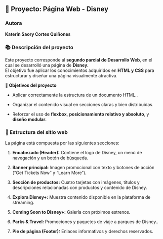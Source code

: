 ## **🧩 Proyecto: Página Web \- Disney**

### **Autora**

**Katerin Saory Cortes Quiñones**

### **📚 Descripción del proyecto**

Este proyecto corresponde al **segundo parcial de Desarrollo Web**, en el cual se desarrolló una página de **Disney**.  
 El objetivo fue aplicar los conocimientos adquiridos en **HTML y CSS** para estructurar y diseñar una página visualmente atractiva.

**🎯 Objetivos del proyecto**

* Aplicar correctamente la estructura de un documento HTML..

* Organizar el contenido visual en secciones claras y bien distribuidas.

* Reforzar el uso de **flexbox**, **posicionamiento relativo y absoluto**, y **diseño modular**.

### **🧱 Estructura del sitio web**

La página está compuesta por las siguientes secciones:

1. **Encabezado (Header):** Contiene el logo de Disney, un menú de navegación y un botón de búsqueda.

2. **Banner principal:** Imagen promocional con texto y botones de acción (“Get Tickets Now” y “Learn More”).

3. **Sección de productos:** Cuatro tarjetas con imágenes, títulos y descripciones relacionadas con productos y contenido de Disney.

4. **Explora Disney+:** Muestra contenido disponible en la plataforma de streaming.

5. **Coming Soon to Disney+:** Galería con próximos estrenos.

6. **Parks & Travel:** Promociones y paquetes de viaje a parques de Disney..

7. **Pie de página (Footer):** Enlaces informativos y derechos reservados.

